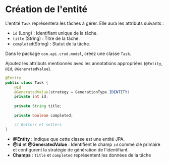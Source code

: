 # Création de l'entité

L'entité `Task` représentera les tâches à gérer. Elle aura les attributs suivants :

* `id` (Long) : Identifiant unique de la tâche.
* `title` (String) : Titre de la tâche.
* `completed`(String) : Statut de la tâche.

Dans le package `com.api.crud.model`, créez une classe `Task`.

Ajoutez les attributs mentionnés avec les annotations appropriées (`@Entity`, `@Id`, `@GeneratedValue`).

```java
@Entity
public class Task {
    @Id
    @GeneratedValue(strategy = GenerationType.IDENTITY)
    private int id;
	
    private String title;
	
    private boolean completed;

    // Getters et setters
}
```

* **@Entity** : Indique que cette classe est une entité JPA.
* **@Id** et **@GeneratedValue** : Identifient le champ `id` comme clé primaire et configurent la stratégie de génération de l'identifiant.
* **Champs** : `title` et `completed` représentent les données de la tâche
